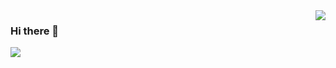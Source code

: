<img align="right" src="https://github-readme-stats.vercel.app/api?username=overstarry&show_icons=true&icon_color=805AD5&text_color=718096&bg_color=ffffff&hide_title=true" />

### Hi there 👋
![](https://visitor-badge.glitch.me/badge?page_id=overstarry.overstarry)
<!--
**overstarry/overstarry** is a ✨ _special_ ✨ repository because its `README.md` (this file) appears on your GitHub profile.

Here are some ideas to get you started:

- 🔭 I’m currently working on ...
- 🌱 I’m currently learning ...
- 👯 I’m looking to collaborate on ...
- 🤔 I’m looking for help with ...
- 💬 Ask me about ...
- 📫 How to reach me: ...
- 😄 Pronouns: ...
- ⚡ Fun fact: ...
-->



